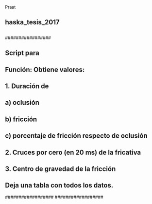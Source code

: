 Praat
## haska_tesis_2017
##
#################
## Script para 
## Función: Obtiene valores:
##  1. Duración de
##   a) oclusión
##   b) fricción
##   c) porcentaje de fricción respecto de oclusión
##  2. Cruces por cero (en 20 ms) de la fricativa
##  3. Centro de gravedad de la fricción
## Deja una tabla con todos los datos.
##################
##################
